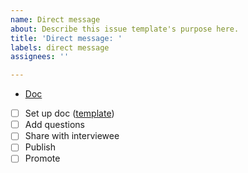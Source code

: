 ```yaml
---
name: Direct message
about: Describe this issue template's purpose here.
title: 'Direct message: '
labels: direct message
assignees: ''

---
```


* [Doc]()

- [ ] Set up doc ([template](https://docs.google.com/document/d/1GdhZmFvKs7QUWCZ9bt55_Qoe_RGAHN4_FxLOGhxDgDs/edit?usp=sharing))
- [ ] Add questions
- [ ] Share with interviewee
- [ ] Publish
- [ ] Promote
